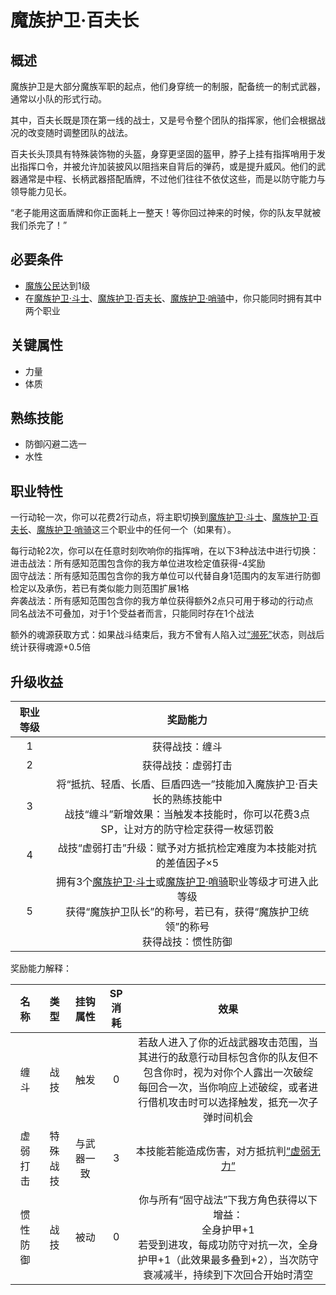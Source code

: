 # 魔族护卫·百夫长

## 概述

魔族护卫是大部分魔族军职的起点，他们身穿统一的制服，配备统一的制式武器，通常以小队的形式行动。

其中，百夫长既是顶在第一线的战士，又是号令整个团队的指挥家，他们会根据战况的改变随时调整团队的战法。

百夫长头顶具有特殊装饰物的头盔，身穿更坚固的盔甲，脖子上挂有指挥哨用于发出指挥口令，并被允许加装披风以阻挡来自背后的弹药，或是提升威风。他们的武器通常是中程、长柄武器搭配盾牌，不过他们往往不依仗这些，而是以防守能力与领导能力见长。

“老子能用这面盾牌和你正面耗上一整天！等你回过神来的时候，你的队友早就被我们杀完了！”

## 必要条件

* <a href="../../basicJob/citizen" target="_blank">魔族公民</a>达到1级
* 在<a href="../militant" target="_blank">魔族护卫·斗士</a>、<a href="../centurion" target="_blank">魔族护卫·百夫长</a>、<a href="../post" target="_blank">魔族护卫·哨骑</a>中，你只能同时拥有其中两个职业

## 关键属性

* 力量
* 体质

## 熟练技能

* 防御闪避二选一
* 水性
  
## 职业特性

一行动轮一次，你可以花费2行动点，将主职切换到<a href="../militant" target="_blank">魔族护卫·斗士</a>、<a href="../centurion" target="_blank">魔族护卫·百夫长</a>、<a href="../post" target="_blank">魔族护卫·哨骑</a>这三个职业中的任何一个（如果有）。

每行动轮2次，你可以在任意时刻吹响你的指挥哨，在以下3种战法中进行切换：<br>进击战法：所有感知范围包含你的我方单位进攻检定值获得-4奖励<br>固守战法：所有感知范围包含你的我方单位可以代替自身1范围内的友军进行防御检定以及承伤，若已有类似能力则范围扩展1格<br>奔袭战法：所有感知范围包含你的我方单位获得额外2点只可用于移动的行动点<br>同名战法不可叠加，对于1个受益者而言，只能同时存在1个战法

额外的魂源获取方式：如果战斗结束后，我方不曾有人陷入过<a href="../../../../status/normal/#濒死" target="_blank">“濒死”</a>状态，则战后统计获得魂源+0.5倍

## 升级收益

职业等级|奖励能力
:--:|:--:
1|获得战技：缠斗
2|获得战技：虚弱打击
3|将“抵抗、轻盾、长盾、巨盾四选一”技能加入魔族护卫·百夫长的熟练技能中<br>战技“缠斗”新增效果：当触发本技能时，你可以花费3点SP，让对方的防守检定获得一枚惩罚骰
4|战技“虚弱打击”升级：赋予对方抵抗检定难度为本技能对抗的差值因子×5
5|拥有3个<a href="../militant" target="_blank">魔族护卫·斗士</a>或<a href="../post" target="_blank">魔族护卫·哨骑</a>职业等级才可进入此等级<br>获得“魔族护卫队长”的称号，若已有，获得“魔族护卫统领”的称号<br>获得战技：惯性防御

奖励能力解释：

名称|类型|挂钩属性|SP消耗|效果
:--:|:--:|:--:|:--:|:--:
缠斗|战技|触发|0|若敌人进入了你的近战武器攻击范围，当其进行的敌意行动目标包含你的队友但不包含你时，视为对你个人露出一次破绽<br>每回合一次，当你响应上述破绽，或者进行借机攻击时可以选择触发，抵充一次子弹时间机会
虚弱打击|特殊战技|与武器一致|3|本技能若能造成伤害，对方抵抗判<a href="../../../../status/normal/#虚弱无力" target="_blank">“虚弱无力”</a>
惯性防御|战技|被动|0|你与所有“固守战法”下我方角色获得以下增益：<br>全身护甲+1<br>若受到进攻，每成功防守对抗一次，全身护甲+1（此效果最多叠到+2），当次防守衰减减半，持续到下次回合开始时清空
